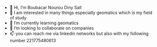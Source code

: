 - 👋 Hi, I’m Boubacar Nourou Diny Sall
- 👀 I am interested in many things especially geomatics which is my field of study
- 🌱 I’m currently learning geomatics
- 💞️ I’m looking to collaborate on companies
- 📫 you can reach me via linkedin networks but also with my following number 221775480613
  


